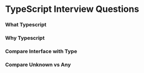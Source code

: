 # TypeScript Interview Questions

### What Typescript

### Why Typescript

### Compare Interface with Type

### Compare Unknown vs Any
